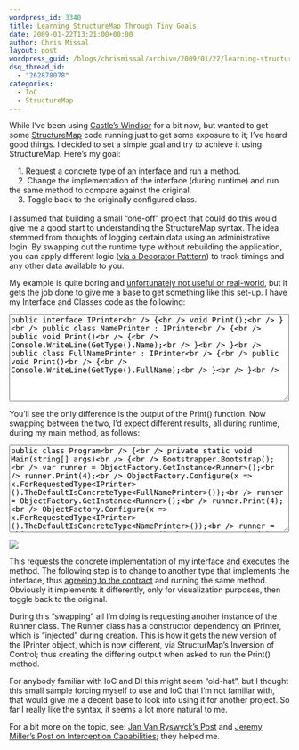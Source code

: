 ```yaml
---
wordpress_id: 3340
title: Learning StructureMap Through Tiny Goals
date: 2009-01-22T13:21:00+00:00
author: Chris Missal
layout: post
wordpress_guid: /blogs/chrismissal/archive/2009/01/22/learning-structuremap-through-tiny-goals.aspx
dsq_thread_id:
  - "262878078"
categories:
  - IoC
  - StructureMap
---
```

While I&#8217;ve been using [Castle&#8217;s Windsor](http://www.castleproject.org/container/ "Castle's Windsor Inversion of Control Container") for a bit now, but wanted to get some [StructureMap](http://structuremap.sourceforge.net/Default.htm "StructureMap Home Page") code running just to get some exposure to it; I&#8217;ve heard good things. I decided to set a simple goal and try to achieve it using StructureMap. Here&#8217;s my goal:

&nbsp;&nbsp;&nbsp; 1. Request a concrete type of an interface and run a method.   
&nbsp;&nbsp;&nbsp; 2. Change the implementation of the interface (during runtime) and run the same method to compare against the original.  
&nbsp;&nbsp;&nbsp; 3. Toggle back to the originally configured class.  
&nbsp;&nbsp;&nbsp;   
I assumed that building a small &#8220;one-off&#8221; project that could do this would give me a good start to understanding the StructureMap syntax. The idea stemmed from thoughts of logging certain data using an administrative login. By swapping out the runtime type without rebuilding the application, you can apply different logic ([via a Decorator Patttern](http://codebetter.com/blogs/david.hayden/archive/2008/09/30/decorator-pattern.aspx "The Decorator Pattern")) to track timings and any other data available to you.

My example is quite boring and [unfortunately not useful or real-world](http://www.jasonbock.net/JB/Default.aspx?blog=entry.205091e477df424a81c0f498bed74f1a "Code is Always Sacred - Demo Code"), but it gets the job done to give me a base to get something like this set-up. I have my Interface and Classes code as the following:

<textarea name="code" cols="60" rows="10">public interface IPrinter<br /> {<br /> void Print();<br /> }<br /> public class NamePrinter : IPrinter<br /> {<br /> public void Print()<br /> {<br /> Console.WriteLine(GetType().Name);<br /> }<br /> }<br /> public class FullNamePrinter : IPrinter<br /> {<br /> public void Print()<br /> {<br /> Console.WriteLine(GetType().FullName);<br /> }<br /> }<br /> </textarea>

You&#8217;ll see the only difference is the output of the Print() function. Now swapping between the two, I&#8217;d expect different results, all during runtime, during my main method, as follows:

<textarea name="code" cols="60" rows="10">public class Program<br /> {<br /> private static void Main(string[] args)<br /> {<br /> Bootstrapper.Bootstrap();<br /> var runner = ObjectFactory.GetInstance<Runner>();<br /> runner.Print(4);<br /> ObjectFactory.Configure(x => x.ForRequestedType<IPrinter>().TheDefaultIsConcreteType<FullNamePrinter>());<br /> runner = ObjectFactory.GetInstance<Runner>();<br /> runner.Print(4);<br /> ObjectFactory.Configure(x => x.ForRequestedType<IPrinter>().TheDefaultIsConcreteType<NamePrinter>());<br /> runner = ObjectFactory.GetInstance<Runner>();<br /> runner.Print(4);<br /> }<br /> }<br /> </textarea>

![](//lostechies.com/chrismissal/files/2011/03/learnStructureMap.png)

This requests the concrete implementation of my interface and executes the method. The following step is to change to another type that implements the interface, thus [agreeing to the contract](http://devlicio.us/blogs/derik_whittaker/archive/2008/12/23/now-referring-to-interfaces-as-contracts-in-code-and-conversation.aspx "Now referring to Interfaces as Contracts in code and conversation") and running the same method. Obviously it implements it differently, only for visualization purposes, then toggle back to the original.

During this &#8220;swapping&#8221; all I&#8217;m doing is requesting another instance of the Runner class. The Runner class has a constructor dependency on IPrinter, which is &#8220;injected&#8221; during creation. This is how it gets the new version of the IPrinter object, which is now different, via StructurMap&#8217;s Inversion of Control; thus creating the differing output when asked to run the Print() method.

For anybody familiar with IoC and DI this might seem &#8220;old-hat&#8221;, but I thought this small sample forcing myself to use and IoC that I&#8217;m not familiar with, that would give me a decent base to look into using it for another project. So far I really like the syntax, it seems a lot more natural to me.

For a bit more on the topic, see: [Jan Van Ryswyck&#8217;s Post](http://elegantcode.com/2008/12/12/learning-about-structuremap/ "Jan Van Ryswyck's Post on Learning StructureMap") and [Jeremy Miller&#8217;s Post on Interception Capabilities](http://codebetter.com/blogs/jeremy.miller/archive/2009/01/21/interception-capabilities-of-structuremap-2-5.aspx "Interception capabilities of StructureMap 2.5 "); they helped me.